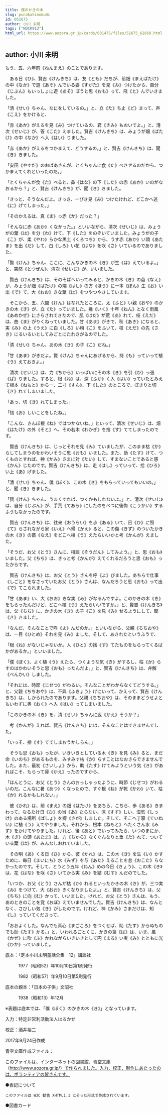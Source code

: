 ```yaml
---
title: 僕のかきの木
slug: punokakinomu4c
id: 051675
author: 小川 未明
tags: ["NDCK913"]
html_url: https://www.aozora.gr.jp/cards/001475/files/51675_62868.html
---
```


## author: 小川 未明

もう、五、六年前《ねんまえ》のことであります。

　ある日《ひ》、賢吉《けんきち》は、友《とも》だちが、前畑《まえばたけ》の中《なか》で遊《あそ》んでいる姿《すがた》を見《み》つけたから、自分《じぶん》もいっしょに遊《あそ》ぼうと思《おも》って、飛《と》んでいきました。

「清《せい》ちゃん、なにをしているの。」と、立《た》ち止《ど》まって、声《こえ》をかけると、

「赤《あか》がえるを見《み》つけているの、君《きみ》もおいでよ。」と、清次《せいじ》が、答《こた》えました。賢吉《けんきち》は、みょうが畑《ばたけ》の中《なか》へ入《はい》りました。

「赤《あか》がえるをつかまえて、どうするの。」と、賢吉《けんきち》は、聞《き》きました。

「安田《やすだ》のおばあさんが、とくちゃんに食《た》べさせるのだから、つかまえてくれといったのだ。」

「とくちゃんが食《た》べると、鼻《はな》の下《した》の赤《あか》いのがなおるから？」と、賢吉《けんきち》が、聞《き》きました。

「きっと、そうなんだよ。さっき、一ぴき見《み》つけたけれど、どこかへ逃《に》げてしまった。」

「そのかえるは、真《ま》っ赤《か》だった？」

「そんなに赤《あか》くなかった。」といいながら、清次《せいじ》は、みょうがの葉《は》を分《わ》けて、下《した》をのぞいていました。みょうがの子《こ》が、柔《やわ》らかな黒土《くろつち》から、うす赤《あか》い頭《あたま》を出《だ》して、白《しろ》い花《はな》を咲《さ》いているのでありました。

「賢《けん》ちゃん、ここに、こんなかきの木《き》が生《は》えているよ。」と、突然《とつぜん》、清次《せいじ》が、いいました。

　賢吉《けんきち》は、そのそばへいってみると、かきの木《き》の苗《なえ》が、みょうが畑《ばたけ》の端《はし》の方《ほう》に一本《ぽん》生《お》い出《で》て、大《おお》きな葉《は》をつやつやさしています。

　そこから、五、六間《けん》はなれたところに、太《ふと》い親《おや》のかきの木《き》が、立《た》っていました。幾《いく》十年《ねん》となく雨風《あめかぜ》にさらされてきたので、肌《はだ》が荒《あ》れて、枝《えだ》は、曲《ま》がりくねっていました。甘《あま》がきで、秋《あき》になると、実《み》の上《うえ》に白《しろ》い粉《こ》をふいて、枝《えだ》の先《さき》にるいるいとしてみごとにたれさがるのでした。

「清《せい》ちゃん、あの木《き》の子《こ》だね。」

「甘《あま》がきだよ。賢《けん》ちゃんにあげるから、持《も》っていって植《う》えておきよ。」

　清次《せいじ》は、力《ちから》いっぱいにその木《き》を引《ひ》っ張《ぱ》りました。すると、根《ね》は、深《ふか》く入《はい》っていたとみえて根本《ねもと》から一、二寸《すん》、下《した》のところで、ぽきりと切《き》れてしまいました。

「あっ、切《き》れてしまった。」

「惜《お》しいことをしたね。」

「こんな、きんぼ根《ね》ではつかないね。」といって、清次《せいじ》は、畑《はたけ》の外《そと》へ、その若木《わかぎ》を捨《す》ててしまったのです。

　賢吉《けんきち》は、じっとそれを見《み》ていましたが、このまま枯《か》らしてしまうのをかわいそうに思《おも》いました。また、助《たす》けて、つくものとすれば、神《かみ》さまに対《たい》して、すまないことであると感《かん》じたのです。賢吉《けんきち》は、走《はし》っていって、拾《ひろ》い上《あ》げました。

「清《せい》ちゃん、僕《ぼく》、この木《き》をもらっていってもいいの。」と、聞《き》きました。

「賢《けん》ちゃん、うまくすれば、つくかもしれないよ。」と、清次《せいじ》は、自分《じぶん》が、手荒《てあら》にしたのをべつに後悔《こうかい》するふうもなかったのです。

　賢吉《けんきち》は、往来《おうらい》を歩《ある》いて、日《ひ》に照《て》らされながら家《いえ》へ帰《かえ》ると、この傷《きず》のついたかきの木《き》の苗《なえ》をどこへ植《う》えたらいいかと考《かんが》えました。

「そうだ、お父《とう》さんに、相談《そうだん》してみよう。」と、思《おも》いました。父《ちち》は、きっと考《かんが》えてくれるだろうと思《おも》ったからです。

　賢吉《けんきち》は、お父《とう》さんを呼《よ》びました。あちらで仕事《しごと》をなさっていたお父《とう》さんは、なんだろうと思《おも》って出《で》てこられました。

「甘《あま》い、大《おお》きな実《み》がなるんですよ。このかきの木《き》をもらったんだけど、どこへ植《う》えたらいいですか。」と、賢吉《けんきち》は、父《ちち》に、かきの木《き》の子《こ》を見《み》せるようにして、聞《き》きました。

「なんだ、そんなことで呼《よ》んだのか。」といいながら、父親《ちちおや》は、一目《ひとめ》それを見《み》ました。そして、あきれたというふうで、

「根《ね》がないじゃないか。人《ひと》の捨《す》てたものをもらってくるばかがあるか。」といいました。

「僕《ぼく》、よく植《う》えたら、つくような気《き》がするし、枯《か》らすのはかわいそうと思《おも》ったんだよ。」と、賢吉《けんきち》は、弁解《べんかい》しました。

「それには、時節《じせつ》がわるい。そんなことがわからなくてどうする。」と、父親《ちちおや》は、不興《ふきょう》げにいって、かえって、賢吉《けんきち》は、しかられたのであります。父親《ちちおや》は、そのままどうせよともいわずに奥《おく》へ入《はい》ってしまいました。

「このかきの木《き》を、清《せい》ちゃんに返《かえ》そうか？」

　考《かんが》えれば、賢吉《けんきち》には、そんなことはできませんでした。

「いっそ、捨《す》ててしまおうかしらん。」

　そうも思《おも》ったが、いきいきとしている木《き》を見《み》ると、まだ命《いのち》があるものを、みすみす枯《か》らすことはなおさらできませんでした。また、最初《さいしょ》から、助《たす》けてみようという気《き》があればこそ、もらって帰《かえ》ったのですから、

「ほんとうに、お父《とう》さんのおっしゃったように、時節《じせつ》がわるいのだ。こんなに暑《あつ》くなったので、すぐ根《ね》が乾《かわ》いて、枯《か》れるかもしれない。」

　彼《かれ》は、前《まえ》の畑《はたけ》をあちら、こちら、歩《ある》きまわって、なるたけ日《ひ》の当《あ》たらない、涼《すず》しい、湿気《しっけ》のある場所《ばしょ》を探《さが》しました。そして、そこへ丁寧《ていねい》に植《う》えてやりました。それから、根本《ねもと》へたくさん水《みず》をかけてやりました。けれど、後《あと》でいってみたら、いつのまにか、木《き》の頭《あたま》は、力《ちから》なくぐんなりと垂《た》れて、ついている葉《は》が、みんなしおれていました。

　その明《あ》くる日《ひ》から、彼《かれ》は、この木《き》を生《い》かすために、毎日《まいにち》水《みず》を与《あた》えることを怠《おこた》らなかったのです。そして、とうとう五年《ねん》めの今日《きょう》、この木《き》は、花《はな》を咲《さ》いてから実《み》を結《むす》んだのでした。

「いつか、お父《とう》さんが枯《か》れるといったかきの木《き》が、三つ実《み》をつけて、大《おお》きくなりましたよ。」と、賢吉《けんきち》は、父《ちち》に向《む》かって、いいました。けれど、お父《とう》さんは、もう、あのときのことを覚《おぼ》えていませんでした。賢吉《けんきち》は、なんとなく、さびしい気《き》がしたのです。けれど、神《かみ》さまだけは、知《し》っていてくださって、

「おおよくした。なんでも真心《まごころ》をつくせば、助《たす》からぬものでも助《たす》かる。」と、いわれるごとくに、かきの葉《は》は、いま、風《かぜ》に吹《ふ》かれながらいきいきとして円《まる》い実《み》とともに光《ひか》っていました。













底本：「定本小川未明童話全集　12」講談社

　　　1977（昭和52）年10月10日第1刷発行

　　　1982（昭和57）年9月10日第5刷発行

底本の親本：「日本の子供」文昭社

　　　1938（昭和13）年12月

※表題は底本では、「僕《ぼく》のかきの木《き》」となっています。

入力：特定非営利活動法人はるかぜ

校正：酒井裕二

2017年9月24日作成

青空文庫作成ファイル：

このファイルは、インターネットの図書館、青空文庫（http://www.aozora.gr.jp/）で作られました。入力、校正、制作にあたったのは、ボランティアの皆さんです。











●表記について


	このファイルは W3C 勧告 XHTML1.1 にそった形式で作成されています。







●図書カード